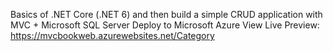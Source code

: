Basics of .NET Core (.NET 6) and then build a simple CRUD application with MVC + Microsoft SQL Server
Deploy to Microsoft Azure 
View Live Preview: https://mvcbookweb.azurewebsites.net/Category
